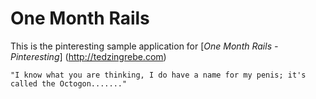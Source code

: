 # One Month Rails

This is the pinteresting sample application for
	[*One Month Rails - Pinteresting*] (http://tedzingrebe.com)
	
	"I know what you are thinking, I do have a name for my penis; it's called the Octogon......."
